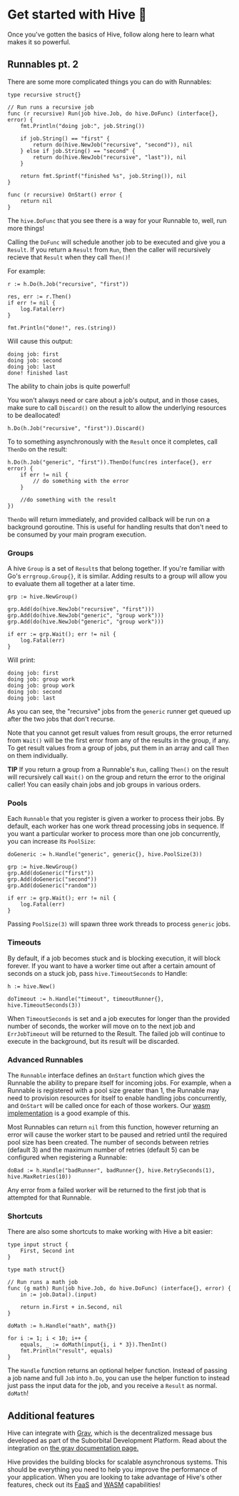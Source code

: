 # Get started with Hive 🚀

Once you've gotten the basics of Hive, follow along here to learn what makes it so powerful.

## Runnables pt. 2

There are some more complicated things you can do with Runnables:
```golang
type recursive struct{}

// Run runs a recursive job
func (r recursive) Run(job hive.Job, do hive.DoFunc) (interface{}, error) {
	fmt.Println("doing job:", job.String())

	if job.String() == "first" {
		return do(hive.NewJob("recursive", "second")), nil
	} else if job.String() == "second" {
		return do(hive.NewJob("recursive", "last")), nil
	}

	return fmt.Sprintf("finished %s", job.String()), nil
}

func (r recursive) OnStart() error {
	return nil
}
```
The `hive.DoFunc` that you see there is a way for your Runnable to, well, run more things!

Calling the `DoFunc` will schedule another job to be executed and give you a `Result`. If you return a `Result` from `Run`, then the caller will recursively recieve that `Result` when they call `Then()`!

For example:
```golang
r := h.Do(h.Job("recursive", "first"))

res, err := r.Then()
if err != nil {
	log.Fatal(err)
}

fmt.Println("done!", res.(string))
```
Will cause this output:
```
doing job: first
doing job: second
doing job: last
done! finished last
```
The ability to chain jobs is quite powerful!

You won't always need or care about a job's output, and in those cases, make sure to call `Discard()` on the result to allow the underlying resources to be deallocated!
```golang
h.Do(h.Job("recursive", "first")).Discard()
```

To to something asynchronously with the `Result` once it completes, call `ThenDo` on the result:
```golang
h.Do(h.Job("generic", "first")).ThenDo(func(res interface{}, err error) {
	if err != nil {
		// do something with the error
	}

	//do something with the result
})
```
`ThenDo` will return immediately, and provided callback will be run on a background goroutine. This is useful for handling results that don't need to be consumed by your main program execution.

### Groups

A hive `Group` is a set of `Result`s that belong together. If you're familiar with Go's `errgroup.Group{}`, it is similar. Adding results to a group will allow you to evaluate them all together at a later time.
```golang
grp := hive.NewGroup()

grp.Add(do(hive.NewJob("recursive", "first")))
grp.Add(do(hive.NewJob("generic", "group work")))
grp.Add(do(hive.NewJob("generic", "group work")))

if err := grp.Wait(); err != nil {
	log.Fatal(err)
}
```
Will print: 
```
doing job: first
doing job: group work
doing job: group work
doing job: second
doing job: last
```
As you can see, the "recursive" jobs from the `generic` runner get queued up after the two jobs that don't recurse.

Note that you cannot get result values from result groups, the error returned from `Wait()` will be the first error from any of the results in the group, if any. To get result values from a group of jobs, put them in an array and call `Then` on them individually.

**TIP** If you return a group from a Runnable's `Run`, calling `Then()` on the result will recursively call `Wait()` on the group and return the error to the original caller! You can easily chain jobs and job groups in various orders.

### Pools
Each `Runnable` that you register is given a worker to process their jobs. By default, each worker has one work thread processing jobs in sequence. If you want a particular worker to process more than one job concurrently, you can increase its `PoolSize`:
```golang
doGeneric := h.Handle("generic", generic{}, hive.PoolSize(3))

grp := hive.NewGroup()
grp.Add(doGeneric("first"))
grp.Add(doGeneric("second"))
grp.Add(doGeneric("random"))

if err := grp.Wait(); err != nil {
	log.Fatal(err)
}
```
Passing `PoolSize(3)` will spawn three work threads to process `generic` jobs.

### Timeouts
By default, if a job becomes stuck and is blocking execution, it will block forever. If you want to have a worker time out after a certain amount of seconds on a stuck job, pass `hive.TimeoutSeconds` to Handle:
``` golang
h := hive.New()

doTimeout := h.Handle("timeout", timeoutRunner{}, hive.TimeoutSeconds(3))
```
When `TimeoutSeconds` is set and a job executes for longer than the provided number of seconds, the worker will move on to the next job and `ErrJobTimeout` will be returned to the Result. The failed job will continue to execute in the background, but its result will be discarded.

### Advanced Runnables

The `Runnable` interface defines an `OnStart` function which gives the Runnable the ability to prepare itself for incoming jobs. For example, when a Runnable is registered with a pool size greater than 1, the Runnable may need to provision resources for itself to enable handling jobs concurrently, and `OnStart` will be called once for each of those workers. Our [wasm implementation](https://github.com/suborbital/hive-wasm/wasm) is a good example of this. 

Most Runnables can return `nil` from this function, however returning an error will cause the worker start to be paused and retried until the required pool size has been created. The number of seconds between retries (default 3) and the maximum number of retries (default 5) can be configured when registering a Runnable:
```golang
doBad := h.Handle("badRunner", badRunner{}, hive.RetrySeconds(1), hive.MaxRetries(10))
```
Any error from a failed worker will be returned to the first job that is attempted for that Runnable.

### Shortcuts

There are also some shortcuts to make working with Hive a bit easier:
```golang
type input struct {
	First, Second int
}

type math struct{}

// Run runs a math job
func (g math) Run(job hive.Job, do hive.DoFunc) (interface{}, error) {
	in := job.Data().(input)

	return in.First + in.Second, nil
}
```
```golang
doMath := h.Handle("math", math{})

for i := 1; i < 10; i++ {
	equals, _ := doMath(input{i, i * 3}).ThenInt()
	fmt.Println("result", equals)
}
```
The `Handle` function returns an optional helper function. Instead of passing a job name and full `Job` into `h.Do`, you can use the helper function to instead just pass the input data for the job, and you receive a `Result` as normal. `doMath`!

## Additional features

Hive can integrate with [Grav](https://github.com/suborbital/grav), which is the decentralized message bus developed as part of the Suborbital Development Platform. Read about the integration on [the grav documentation page.](./grav.md)

Hive provides the building blocks for scalable asynchronous systems. This should be everything you need to help you improve the performance of your application. When you are looking to take advantage of Hive's other features, check out its [FaaS](./faas.md) and [WASM](./wasm.md) capabilities!
